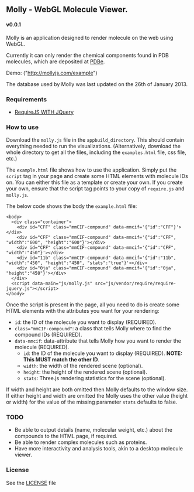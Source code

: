 ## Molly - WebGL Molecule Viewer.

#### v0.0.1

Molly is an application designed to render molecule on the web using WebGL.

Currently it can only render the chemical components found in PDB molecules, which are deposited at [PDBe]("http://www.ebi.ac.uk/pdbe-srv/pdbechem/").

Demo: ("http://mollyjs.com/example")

The database used by Molly was last updated on the 26th of January 2013.

### Requirements

- [RequireJS WITH JQuery]("http://requirejs.org/docs/jquery.html")

### How to use

Download the `molly.js` file in the `appbuild_directory`. This should contain everything needed to run the visualizations. (Alternatively, download the whole directory to get all the files, including the `examples.html` file, css file, etc.)

The `example.html` file shows how to use the application. Simply put the `script` tag in your page and create some HTML elements with molecule IDs on. You can either this file as a template or create your own. If you create your own, ensure that the script tag points to your copy of `require.js` and `molly.js`.

The below code shows the body the `example.html` file:

    <body>
      <div class="container">
        <div id="CFF" class="mmCIF-compound" data-mmcif='{"id":"CFF"}'></div>
        <div id="CFF" class="mmCIF-compound" data-mmcif='{"id":"CFF", "width":"600", "height":"600"}'></div>
        <div id="CFF" class="mmCIF-compound" data-mmcif='{"id":"CFF", "width":"450"}'></div>
        <div id="11b" class="mmCIF-compound" data-mmcif='{"id":"11b", "width":"450", "height":"450", "stats":"true"}'></div>
        <div id="0ja" class="mmCIF-compound" data-mmcif='{"id":"0ja", "height":"450"}'></div>
      </div>
      <script data-main="js/molly.js" src="js/vendor/require/require-jquery.js"></script>
    </body>

Once the script is present in the page, all you need to do is create some HTML elements with the attributes you want for your rendering:

- `id`: the ID of the molecule you want to display (REQUIRED).
- `class="mmCIF-compound"`: a class that tells Molly where to find the compound IDs (REQUIRED).
- `data-mmcif`: data-attribute that tells Molly how you want to render the molecule (REQUIRED).
  - `id`: the ID of the molecule you want to display (REQUIRED). **__NOTE: This MUST match the other ID__**.
  - `width`: the width of the rendered scene (optional).
  - `height`: the height of the rendered scene (optional).
  - `stats`: Three.js rendering statistics for the scene (optional).

If width and height are both omitted then Molly defaults to the window size.
If either height and width are omitted the Molly uses the other value (height or width) for the value of the missing parameter
`stats` defaults to false.

### TODO

- Be able to output details (name, molecular weight, etc.) about the compounds to the HTML page, if required.
- Be able to render complex molecules such as proteins.
- Have more interactivity and analysis tools, akin to a desktop molecule viewer.

### License

See the [LICENSE]() file